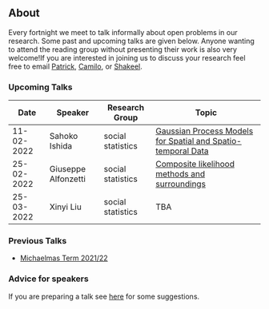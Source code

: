 ## About

Every fortnight we meet to talk informally about open problems in our research. Some past and upcoming talks are given below. Anyone wanting to attend the reading group without presenting their work is also very welcome!If you are interested in joining us to discuss your research feel free to email [Patrick](mailto:p.Aschermayr@lse.ac.uk), [Camilo](mailto:c.a.cardenas-hurtado@lse.ac.uk), or [Shakeel](mailto:s.a.gavioli-akilagun@lse.ac.uk).

### Upcoming Talks

| Date | Speaker | Research Group | Topic |
|---|---|---|---|
| 11-02-2022 | Sahoko Ishida | social statistics | [Gaussian Process Models for Spatial and Spatio-temporal Data](talks/11-02-2022-Sahoko-Ishida.html) |
|25-02-2022 | Giuseppe Alfonzetti | social statistics | [Composite likelihood methods and surroundings](talks/25-02-2022-Giuseppe-Alfonzetti.html) |
|25-03-2022 | Xinyi Liu | social statistics | TBA | 


### Previous Talks

* [Michaelmas Term 2021/22](past_terms/MT-2021.html)

### Advice for speakers

If you are preparing a talk see [here](advice-for-talks.html) for some suggestions.
